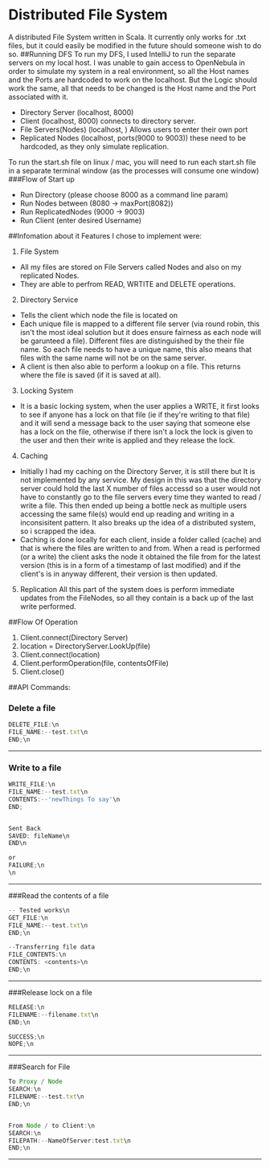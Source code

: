 # Distributed File System
A distributed File System written in Scala. It currently only works for .txt files, but it could easily be modified in the future should someone wish to do so.
##Running DFS
To run my DFS, I used IntelliJ to run the separate servers on my local host. I was unable to gain access to OpenNebula in order to simulate my system in a real environment, so all the Host names and the Ports are hardcoded to work on the localhost. But the Logic should work the same, all that needs to be changed is the Host name and the Port associated with it.
- Directory Server (localhost, 8000)
- Client (localhost, 8000)  connects to directory server.
- File Servers(Nodes) (localhost, <Port of choosing>)  Allows users to enter their own port
- Replicated Nodes (localhost, ports(9000 to 9003))  these need to be hardcoded, as they only simulate replication.

To run the start.sh file on linux / mac, you will need to run each start.sh file in a separate terminal window (as the processes will consume one window)
###Flow of Start up
- Run Directory (please choose 8000 as a command line param)
- Run Nodes between (8080 -> maxPort(8082))
- Run ReplicatedNodes (9000 -> 9003)
- Run Client (enter desired Username)


##Infomation about it
Features I chose to implement were:

1. File System
  - All my files are stored on File Servers called Nodes and also on my replicated Nodes.
  - They are able to perfrom READ, WRTITE and DELETE operations.
2. Directory Service 
  - Tells the client which node the file is located on
  - Each unique file is mapped to a different file server (via round robin, this isn't the most ideal solution but it does ensure fairness as each node will be garunteed a file). Different files are distinguished by the their file name. So each file needs to have a unique name, this also means that files with the same name will not be on the same server.
  - A client is then also able to perform a lookup on a file. This returns where the file is saved (if it is saved at all).
3. Locking System
  - It is a basic locking system, when the user applies a WRITE, it first looks to see if anyone has a lock on that file (ie if they're writing to that file) and it will send a message back to the user saying that someone else has a lock on the file, otherwise if there isn't a lock the lock is given to the user and then their write is applied and they release the lock.
4. Caching
  - Initially I had my caching on the Directory Server, it is still there but It is not implemented by any service. My design in this was that the directory server could hold the last X number of files accessd so a user would not have to constantly go to the file servers every time they wanted to read / write a file. This then ended up being a bottle neck as multiple users accessing the same file(s) would end up reading and writing in a inconsisitent pattern. It also breaks up the idea of a distributed system, so i scrapped the idea.
  - Caching is done locally for each client, inside a folder called (cache) and that is where the files are written to and from. When a read is performed (or a write) the client asks the node it obtained the file from for the latest version (this is in a form of a timestamp of last modified) and if the client's is in anyway different, their version is then updated.

5. Replication
  All this part of the system does is perform immediate updates from the FileNodes, so all they contain is a back up of the last write performed.

##Flow Of Operation
1. Client.connect(Directory Server) 
2. location = DirectoryServer.LookUp(file) 
3. Client.connect(location)
4. Client.performOperation(file, contentsOfFile)
5. Client.close()


##API Commands:
### Delete a file
```Javascript
DELETE_FILE:\n
FILE_NAME:--test.txt\n
END;\n
```
---

### Write to a file
```javascript
WRITE_FILE:\n
FILE_NAME:--test.txt\n
CONTENTS:--'newThings To say'\n
END;


Sent Back
SAVED: fileName\n
END\n

or 
FAILURE;\n
\n
```
---

###Read the contents of a file
```javascript
-- Tested works\n
GET_FILE:\n
FILE_NAME:--test.txt\n
END;\n

--Transferring file data
FILE_CONTENTS:\n
CONTENTS: <contents>\n
END;\n
```
---

###Release lock on a file
```javascript
RELEASE:\n
FILENAME:--filename.txt\n
END;\n

SUCCESS;\n
NOPE;\n
```
---

###Search for File
```javascript
To Proxy / Node
SEARCH:\n
FILENAME:--test.txt\n
END;\n


From Node / to Client:\n
SEARCH:\n
FILEPATH:--NameOfServer:test.txt\n
END;\n
```
---
